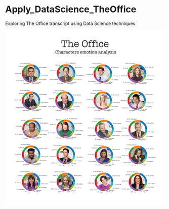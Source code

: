 # Apply_DataScience_TheOffice
Exploring The Office transcript using Data Science techniques




![](Figures/Emotion_affect.png)

